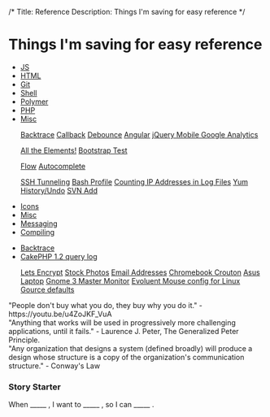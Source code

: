 /*
Title: Reference
Description: Things I'm saving for easy reference
*/

# Things I'm saving for easy reference

<div>
  <!-- Nav tabs -->
    <ul class="nav nav-pills" role="tablist">
      <li class="active"><a href="#js" role="tab" data-toggle="tab">JS</a></li>
      <li><a href="#html" role="tab" data-toggle="tab">HTML</a></li>
      <li><a href="#git" role="tab" data-toggle="tab">Git</a></li>
      <li><a href="#shell" role="tab" data-toggle="tab">Shell</a></li>
      <li><a href="#polymer" role="tab" data-toggle="tab">Polymer</a></li>
      <li><a href="#php" role="tab" data-toggle="tab">PHP</a></li>
      <li><a href="#misc" role="tab" data-toggle="tab">Misc</a></li>
    </ul>
  <!-- Tab panes -->
  <div class="tab-content content">
    <div class="tab-pane active fade in" id="js">
      <ul class="list-group" >
        <a class="list-group-item" href="/reference/js_backtrace" >Backtrace</a>
        <a class="list-group-item" href="/reference/js_callback" >Callback</a>
        <a class="list-group-item" href="/reference/js_debounce" >Debounce</a>
        <a class="list-group-item" href="/reference/js_Angular" >Angular</a>
        <a class="list-group-item" href="/reference/jqm_google_analytics" >jQuery Mobile Google Analytics</a>
      </ul>
    </div>
    <div class="tab-pane fade" id="html">
      <ul class="list-group" >
        <a class="list-group-item" href="/reference/html_all" >All the Elements!</a>
        <a class="list-group-item" href="/reference/bootstrap_test" >Bootstrap Test</a>
      </ul>
    </div>
    <div class="tab-pane fade" id="git">
      <ul class="list-group" >
        <a class="list-group-item" href="/reference/git_flow" >Flow</a>
        <a class="list-group-item" href="/reference/git_autocomplete" >Autocomplete</a>
      </ul>
    </div>
    <div class="tab-pane fade" id="shell">
      <ul class="list-group" >
        <a class="list-group-item" href="/reference/ssh_tunnel" >SSH Tunneling</a>
        <a class="list-group-item" href="/reference/bash_profile" >Bash Profile</a>
        <a class="list-group-item" href="/reference/counting_log_ips" >Counting IP Addresses in Log Files</a>
        <a class="list-group-item" href="/reference/yum_history" >Yum History/Undo</a>
        <a class="list-group-item" href="/reference/svn_add" >SVN Add</a>
      </ul>
    </div>
    <div class="tab-pane fade" id="polymer">
      <ul class="list-group" >
        <li class="list-group-item" ><a href="http://www.polymer-project.org/components/core-icons/demo.html" >Icons</a></li>
        <li class="list-group-item" ><a href="/reference/polymer_misc" >Misc</a></li>
        <li class="list-group-item" ><a href="https://www.polymer-project.org/articles/communication.html" >Messaging</a></li>
        <li class="list-group-item" ><a href="https://www.polymer-project.org/articles/concatenating-web-components.html" >Compiling</a></li>
      </ul>
    </div>
    <div class="tab-pane fade" id="php">
      <ul class="list-group" >
        <li class="list-group-item" ><a href="/reference/php_backtrace" >Backtrace</a></li>
        <li class="list-group-item" ><a href="/reference/php_cake_query_log" >CakePHP 1.2 query log</a></li>
      </ul>
    </div>
    <div class="tab-pane fade" id="misc">
      <ul class="list-group" >
        <a class="list-group-item" href="/reference/letsencrypt" >Lets Encrypt</a>
        <a class="list-group-item" href="/reference/stock_photos" >Stock Photos</a>
        <a class="list-group-item" href="http://www.w3.org/TR/html5/forms.html#valid-e-mail-address" >Email Addresses</a>
        <a class="list-group-item" href="/reference/chromebook" >Chromebook Crouton</a>
        <a class="list-group-item" href="/reference/asus_laptop" >Asus Laptop</a>
        <a class="list-group-item" href="/reference/gnome3_monitor_config" >Gnome 3 Master Monitor</a>
        <a class="list-group-item" href="/reference/evoulent_mouse_config" >Evoluent Mouse config for Linux</a>
        <a class="list-group-item" href="/reference/gource" >Gource defaults</a>
      </ul>
    </div>
  </div>
  <div class="well content">
    "People don't buy what you do, they buy why you do it." - https://youtu.be/u4ZoJKF_VuA
  </div>
  <div class="well content">
    "Anything that works will be used in progressively more challenging applications, until it fails." - Laurence J. Peter, The Generalized Peter Principle.
  </div>
  <div class="well content" >
    "Any organization that designs a system (defined broadly) will produce a design whose structure is a copy of the organization's communication structure." - Conway's Law
  </div>
  <div class="well content" >
    <h3>Story Starter</h3>
    When _____ , I want to _____ , so I can _____ .
  </div>
</div>

